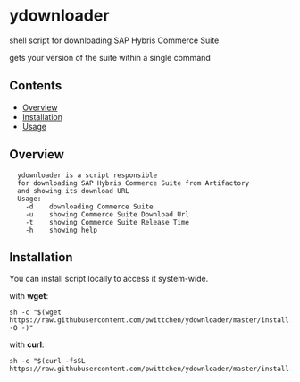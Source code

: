 # ydownloader
shell script for downloading SAP Hybris Commerce Suite

gets your version of the suite within a single command

Contents
--------
- [Overview](#overview)
- [Installation](#installation)
- [Usage](#usage)

Overview
--------

```
  ydownloader is a script responsible
  for downloading SAP Hybris Commerce Suite from Artifactory
  and showing its download URL
  Usage:
    -d    downloading Commerce Suite
    -u    showing Commerce Suite Download Url
    -t    showing Commerce Suite Release Time
    -h    showing help
```

Installation
------------

You can install script locally to access it system-wide.

with **wget**:
```
sh -c "$(wget https://raw.githubusercontent.com/pwittchen/ydownloader/master/install.sh -O -)"
```

with **curl**:
```
sh -c "$(curl -fsSL https://raw.githubusercontent.com/pwittchen/ydownloader/master/install.sh)"
```
